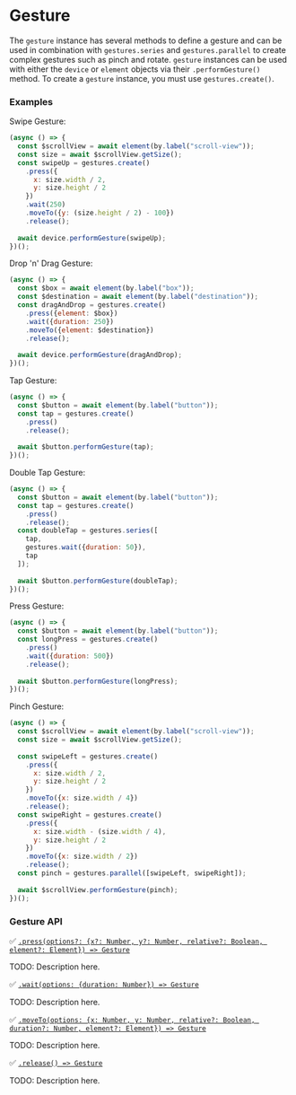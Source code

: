 # Gesture

The `gesture` instance has several methods to define a gesture and can be used in combination with `gestures.series` and `gestures.parallel` to create complex gestures such as pinch and rotate. `gesture` instances can be used with either the `device` or `element` objects via their `.performGesture()` method. To create a `gesture` instance, you must use `gestures.create()`.

### Examples

Swipe Gesture:

```javascript
(async () => {
  const $scrollView = await element(by.label("scroll-view"));
  const size = await $scrollView.getSize();
  const swipeUp = gestures.create()
    .press({
      x: size.width / 2,
      y: size.height / 2
    })
    .wait(250)
    .moveTo({y: (size.height / 2) - 100})
    .release();
  
  await device.performGesture(swipeUp);
})();
```

Drop 'n' Drag Gesture:

```javascript
(async () => {
  const $box = await element(by.label("box"));
  const $destination = await element(by.label("destination"));
  const dragAndDrop = gestures.create()
    .press({element: $box})
    .wait({duration: 250})
    .moveTo({element: $destination})
    .release();
  
  await device.performGesture(dragAndDrop);
})();
```

Tap Gesture:

```javascript
(async () => {
  const $button = await element(by.label("button"));
  const tap = gestures.create()
    .press()
    .release();
  
  await $button.performGesture(tap);
})();
```

Double Tap Gesture:

```javascript
(async () => {
  const $button = await element(by.label("button"));
  const tap = gestures.create()
    .press()
    .release();
  const doubleTap = gestures.series([
    tap,
    gestures.wait({duration: 50}),
    tap
  ]);
  
  await $button.performGesture(doubleTap);
})();
```

Press Gesture:

```javascript
(async () => {
  const $button = await element(by.label("button"));
  const longPress = gestures.create()
    .press()
    .wait({duration: 500})
    .release();
  
  await $button.performGesture(longPress);
})();
```

Pinch Gesture:

```javascript
(async () => {
  const $scrollView = await element(by.label("scroll-view"));
  const size = await $scrollView.getSize();
  
  const swipeLeft = gestures.create()
    .press({
      x: size.width / 2,
      y: size.height / 2
    })
    .moveTo({x: size.width / 4})
    .release();
  const swipeRight = gestures.create()
    .press({
      x: size.width - (size.width / 4),
      y: size.height / 2
    })
    .moveTo({x: size.width / 2})
    .release();
  const pinch = gestures.parallel([swipeLeft, swipeRight]);
  
  await $scrollView.performGesture(pinch);
})();
```

### Gesture API

:white_check_mark: [```.press(options?: {x?: Number, y?: Number, relative?: Boolean, element?: Element}) => Gesture```](./gesture/press.md)

TODO: Description here.

:white_check_mark: [```.wait(options: {duration: Number}) => Gesture```](./gesture/wait.md)

TODO: Description here.

:white_check_mark: [```.moveTo(options: {x: Number, y: Number, relative?: Boolean, duration?: Number, element?: Element}) => Gesture```](./gesture/moveTo.md)

TODO: Description here.

:white_check_mark: [```.release() => Gesture```](./gesture/release.md)

TODO: Description here.